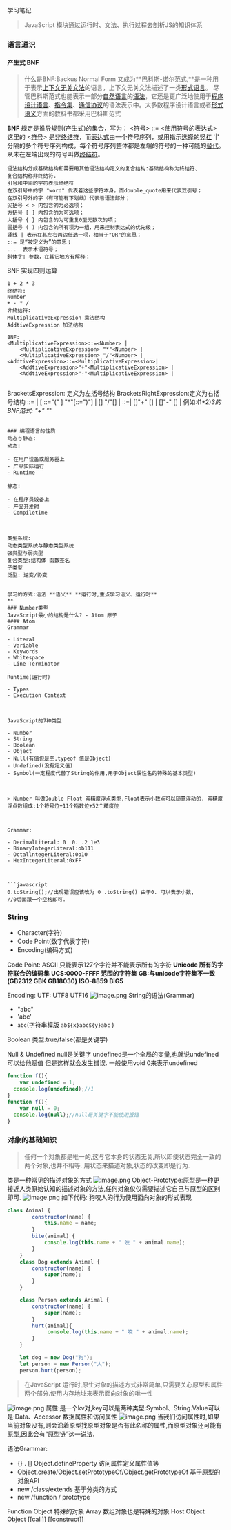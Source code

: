 学习笔记
> JavaScript 模块通过运行时、文法、执行过程去剖析JS的知识体系

### 语言通识
#### 产生式 BNF
> 什么是BNF:Backus Normal Form 又成为**巴科斯-诺尔范式,**是一种用于表示[上下文无关文法](https://zh.wikipedia.org/wiki/%E4%B8%8A%E4%B8%8B%E6%96%87%E6%97%A0%E5%85%B3%E6%96%87%E6%B3%95)的语言，上下文无关文法描述了一类[形式语言](https://zh.wikipedia.org/wiki/%E5%BD%A2%E5%BC%8F%E8%AF%AD%E8%A8%80)。
> 尽管巴科斯范式也能表示一部分[自然语言](https://zh.wikipedia.org/wiki/%E8%87%AA%E7%84%B6%E8%AF%AD%E8%A8%80)的[语法](https://zh.wikipedia.org/wiki/%E8%AF%AD%E6%B3%95)，它还是更广泛地使用于[程序设计语言](https://zh.wikipedia.org/wiki/%E7%A8%8B%E5%BA%8F%E8%AE%BE%E8%AE%A1%E8%AF%AD%E8%A8%80)、[指令集](https://zh.wikipedia.org/wiki/%E6%8C%87%E4%BB%A4%E9%9B%86)、[通信协议](https://zh.wikipedia.org/wiki/%E9%80%9A%E4%BF%A1%E5%8D%8F%E8%AE%AE)的语法表示中。大多数程序设计语言或者[形式语义](https://zh.wikipedia.org/wiki/%E5%BD%A2%E5%BC%8F%E8%AF%AD%E4%B9%89)方面的教科书都采用巴科斯范式

**BNF** 规定是[推导规则](https://zh.wikipedia.org/w/index.php?title=%E6%8E%A8%E5%AF%BC%E8%A7%84%E5%88%99&action=edit&redlink=1)(产生式)的集合，写为：
<符号> ::= <使用符号的表达式>
这里的 <[符号](https://zh.wikipedia.org/wiki/%E7%AC%A6%E5%8F%B7)> 是[非终结符](https://zh.wikipedia.org/wiki/%E9%9D%9E%E7%BB%88%E7%BB%93%E7%AC%A6)，而[表达式](https://zh.wikipedia.org/wiki/%E8%A1%A8%E8%BE%BE%E5%BC%8F)由一个符号序列，或用指示[选择](https://zh.wikipedia.org/wiki/%E9%80%89%E6%8B%A9)的[竖杠](https://zh.wikipedia.org/w/index.php?title=%E7%AB%96%E6%9D%A0&action=edit&redlink=1) '|' 分隔的多个符号序列构成，每个符号序列整体都是左端的符号的一种可能的[替代](https://zh.wikipedia.org/w/index.php?title=%E6%9B%BF%E4%BB%A3&action=edit&redlink=1)。从未在左端出现的符号叫做[终结符](https://zh.wikipedia.org/wiki/%E7%BB%88%E7%BB%93%E7%AC%A6)。
```
语法结构分成基础结构和需要用其他语法结构定义的复合结构:基础结构称为终结符、
复合结构称非终结符.
引号和中间的字符表示终结符
在双引号中的字 "word" 代表着这些字符本身。而double_quote用来代表双引号；
在双引号外的字（有可能有下划线）代表着语法部分；
尖括号 < > 内包含的为必选项；
方括号 [ ] 内包含的为可选项；
大括号 { } 内包含的为可重复0至无数次的项；
圆括号 ( ) 内包含的所有项为一组，用来控制表达式的优先级；
竖线 | 表示在其左右两边任选一项，相当于"OR"的意思；
::= 是“被定义为”的意思；
...  表示术语符号；
斜体字: 参数，在其它地方有解释；
```
BNF 实现四则运算
```
1 + 2 * 3
终结符:
Number
+ - * /
非终结符:
MultiplicativeExpression 乘法结构
AddtiveExpression 加法结构

BNF:
<MultiplicativeExpression>::=<Number> |
	<MultiplicativeExpression> "*"<Number> |
	<MultiplicativeExpression> "/"<Number> |
<AddtiveExpression>::=<MultiplicativeExpression>|
	<AddtiveExpression>"+"<MultiplicativeExpression> |
	<AddtiveExpression>"-"<MultiplicativeExpression> |
```


> ```
BracketsExpression: 定义为左括号结构
BracketsRightExpression:定义为右括号结构
<MultiplicativeExpression>::=<Number> |
[ <BracketsExpression>::="(" ] <MultiplicativeExpression> "*"<Number>[<BracketsRightExpression>::=")"] |
[<BracketsExpression>]<MultiplicativeExpression> "/"<Number>[<BracketsRightExpression>] |
<AddtiveExpression>::=<MultiplicativeExpression>|
[<BracketsExpression>]<AddtiveExpression>"+"<MultiplicativeExpression> [<BracketsRightExpression>] |
[<BracketsExpression>]<AddtiveExpression>"-"<MultiplicativeExpression> [<BracketsRightExpression>] |
例如:(1+2)*3的BNF范式:
<BracketsExpression><AddtiveExpression>"+"<AddtiveExpression><BracketsRightExpression> "*" <MultiplicativeExpression>
```

### 编程语言的性质
动态与静态:
动态:

- 在用户设备或服务器上
- 产品实际运行
- Runtime

静态:

- 在程序员设备上
- 产品开发时
- Compiletime



类型系统:
动态类型系统与静态类型系统
强类型与弱类型
复合类型:结构体 函数签名
子类型
泛型: 逆变/协变


学习的方式:语法 **语义** **运行时,重点学习语义、运行时**
**
### Number类型
JavaScript最小的结构是什么? - Atom 原子
#### Atom
Grammar

- Literal
- Variable
- Keywords
- Whitespace
- Line Terminator

Runtime(运行时)

- Types
- Execution Context



JavaScript的7种类型

- Number
- String
- Boolean
- Object
- Null(有值但是空,typeof 值是Object)
- Undefined(没有定义值)
- Symbol(一定程度代替了String的作用,用于Object属性名的特殊的基本类型)



> Number 叫做Double Float 双精度浮点类型,Float表示小数点可以随意浮动的. 双精度浮点数组成:1个符号位+11个指数位+52个精度位



Grammar:

- DecimalLiteral: 0  0. .2 1e3
- BinaryIntegerLiteral:ob111
- OctallntegerLiteral:0o10
- HexIntegerLiteral:0xFF



```javascript
0.toString();//出现错误应该改为 0 .toString() 由于0. 可以表示小数,
//0后面跟一个空格即可.
```


### String

- Character(字符)
- Code Point(数字代表字符)
- Encoding(编码方式)



Code Point:
ASCII 只能表示127个字符并不能表示所有的字符
**Unicode 所有的字符联合的编码集**
**UCS:0000-FFFF 范围的字符集**
**GB:与unicode字符集不一致(GB2312 GBK GB18030)**
**ISO-8859**
**BIG5**


Encoding:
UTF: UTF8 UTF16
![image.png](https://cdn.nlark.com/yuque/0/2020/png/375694/1594564866088-8b56c8f9-b5fa-4886-ac4d-e4bdaba8b028.png#align=left&display=inline&height=157&margin=%5Bobject%20Object%5D&name=image.png&originHeight=314&originWidth=1342&size=143035&status=done&style=none&width=671)
String的语法(Grammar)

- "abc"
- 'abc'
- `abc`(字符串模版 `ab${x}abc${y}abc` )



Boolean 类型:true/false(都是关键字)


Null & Undefined
null是关键字
undefined是一个全局的变量,也就说undefined可以给他赋值 但是这样就会发生错误. 一般使用void 0来表示undefined
```javascript
function f(){
	var undefined = 1;
  console.log(undefined);//1
}
function f(){
	var null = 0;
  console.log(null);//null是关键字不能使用报错
}
```
### 对象的基础知识
> 任何一个对象都是唯一的,这与它本身的状态无关,所以即使状态完全一致的两个对象,也并不相等. 用状态来描述对象,状态的改变即是行为.

类是一种常见的描述对象的方式
![image.png](https://cdn.nlark.com/yuque/0/2020/png/375694/1594566696383-75f6736c-be77-4630-8cfa-553e5da98e9e.png#align=left&display=inline&height=279&margin=%5Bobject%20Object%5D&name=image.png&originHeight=558&originWidth=1464&size=306505&status=done&style=none&width=732)
Object-Prototype:原型是一种更接近人类原始认知的描述对象的方法,任何对象仅仅需要描述它自己与原型的区别即可.
![image.png](https://cdn.nlark.com/yuque/0/2020/png/375694/1594566990685-1f851747-4f49-4130-b941-bbe3f7258343.png#align=left&display=inline&height=278&margin=%5Bobject%20Object%5D&name=image.png&originHeight=556&originWidth=848&size=162624&status=done&style=none&width=424)
如下代码: 狗咬人的行为使用面向对象的形式表现
```javascript
class Animal {
        constructor(name) {
            this.name = name;
        }
        bite(animal) {
            console.log(this.name + " 咬 " + animal.name);
        }
    }
    class Dog extends Animal {
        constructor(name) {
            super(name);
        }
    }

    class Person extends Animal {
        constructor(name) {
            super(name);
        }
      	hurt(animal){
        	 console.log(this.name + " 咬 " + animal.name);
        }
    }

    let dog = new Dog("狗");
    let person = new Person("人");
    person.hurt(person);
```
> 在JavaScript 运行时,原生对象的描述方式非常简单,只需要关心原型和属性两个部分.使用内存地址来表示面向对象的唯一性

![image.png](https://cdn.nlark.com/yuque/0/2020/png/375694/1594568062184-cb380a1b-d57d-461d-bbef-23a3d43bf53c.png#align=left&display=inline&height=277&margin=%5Bobject%20Object%5D&name=image.png&originHeight=554&originWidth=692&size=65557&status=done&style=none&width=346)
属性:是一个kv对,key可以是两种类型:Symbol、String.Value可以是:Data、Accessor
数据属性和访问属性
![image.png](https://cdn.nlark.com/yuque/0/2020/png/375694/1594568229255-bc9c06dd-4ad0-4abc-9351-1fed20ff56dc.png#align=left&display=inline&height=235&margin=%5Bobject%20Object%5D&name=image.png&originHeight=470&originWidth=1188&size=288177&status=done&style=none&width=594)
当我们访问属性时,如果当前对象没有,则会沿着原型找原型对象是否有此名称的属性,而原型对象还可能有原型,因此会有“原型链”这一说法.


语法Grammar:

- {} . [] Object.defineProperty 访问属性定义属性值等
- Object.create/Object.setPrototypeOf/Object.getPrototypeOf 基于原型的对象API
- new /class/extends 基于分类的方式
- new /function / prototype

Function Object 特殊的对象
Array 数组对象也是特殊的对象
Host Object
Object
[[call]]
[[construct]]
